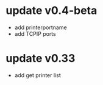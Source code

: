 # update v0.4-beta
 - add printerportname
 - add TCPIP ports

# update v0.33
 - add get printer list
